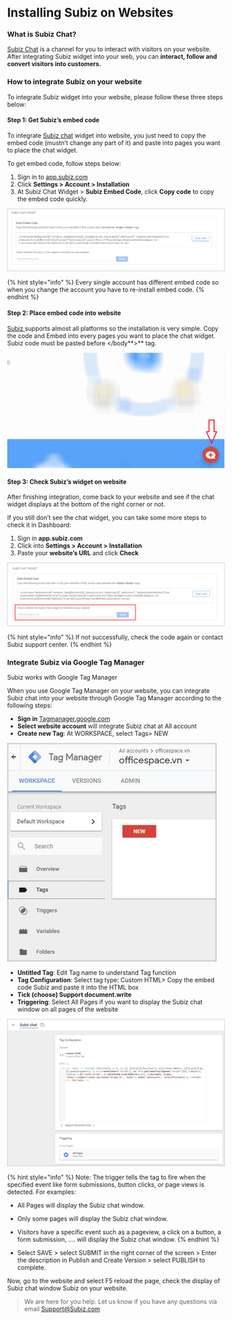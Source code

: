 # Installing Subiz on Websites

### What is Subiz Chat?

[Subiz Chat](https://subiz.com/live-chat.html) is a channel for you to interact with visitors on your website.  After integrating Subiz widget into your web, you can **interact, follow and convert visitors into customers.**

### How to integrate Subiz on your website

To integrate Subiz widget into your website, please follow these three steps below:

#### **Step 1: Get Subiz’s embed code**

To integrate [Subiz chat](https://subiz.com/live-chat.html) widget into website, you just need to copy the embed code \(mustn’t change any part of it\) and paste into pages you want to place the chat widget.

To get embed code, follow steps below:

1. Sign in to [app.subiz.com](https://app.subiz.com/)
2. Click **Settings &gt; Account &gt; Installation**
3. At Subiz Chat Widget &gt; **Subiz Embed Code**, click **Copy code** to copy the embed code quickly.

![Embed code](../../../.gitbook/assets/embed-code.png)

{% hint style="info" %}
Every single account has different embed code so when you change the account you have to re-install embed code.
{% endhint %}

#### **Step 2: Place embed code into website**

[Subiz ](https://subiz.com/en)supports almost all platforms so the installation is very simple. Copy the code and Embed into every pages you want to place the chat widget. Subiz code must be pasted before &lt;/body**&gt;** tag.

![Place embed code into website](../../../.gitbook/assets/anigif.gif)

#### **Step 3: Check Subiz’s widget on website**

After finishing integration, come back to your website and see if the chat widget displays at the bottom of the right corner or not.

If you still don’t see the chat widget, you can take some more steps to check it in Dashboard:

1. Sign in **app.subiz.com**
2. Click into **Settings &gt; Account &gt;** **Installation**
3. Paste your **website’s URL** and click **Check**

![Check the embed code in your website](../../../.gitbook/assets/check-code.png)

{% hint style="info" %}
If not successfully, check the code again or contact Subiz support center.
{% endhint %}

### Integrate Subiz via Google Tag Manager

Subiz works with Google Tag Manager 

When you use Google Tag Manager on your website, you can integrate Subiz chat into your website through Google Tag Manager according to the following steps: 

* **Sign in** [Tagmanager.google.com](https://tagmanager.google.com)
* **Select website account** will integrate Subiz chat at All account
* **Create new Tag**: At WORKSPACE, select Tags&gt; NEW

![Create new Tag](../../../.gitbook/assets/2-tags-copy.jpg)

* **Untitled Tag**: Edit Tag name to understand Tag function
* **Tag Configuration**: Select tag type: Custom HTML&gt; Copy the embed code Subiz and paste it into the HTML box
* **Tick \(choose\) Support document.write**
* **Triggering**: Select All Pages if you want to display the Subiz chat window on all pages of the website

![Tag Subiz chat on Google Tag Manager](../../../.gitbook/assets/1-subiz-chat-copy.jpg)

{% hint style="info" %}
Note:  The trigger tells the tag to fire when the specified event like form submissions, button clicks, or page views is detected. For examples:

* All Pages will display the Subiz chat window.
* Only some pages will display the Subiz chat window.
* Visitors have a specific event such as a pageview, a click on a button, a form submission, .... will display the Subiz chat window.
{% endhint %}

* Select SAVE &gt; select SUBMIT in the right corner of the screen &gt; Enter the description in Publish and Create Version &gt; select PUBLISH to complete.

Now, go to the website and select F5 reload the page, check the display of Subiz chat window Subiz on your website.

> We are here for you help. Let us know if you have any questions via email Support@Subiz.com







